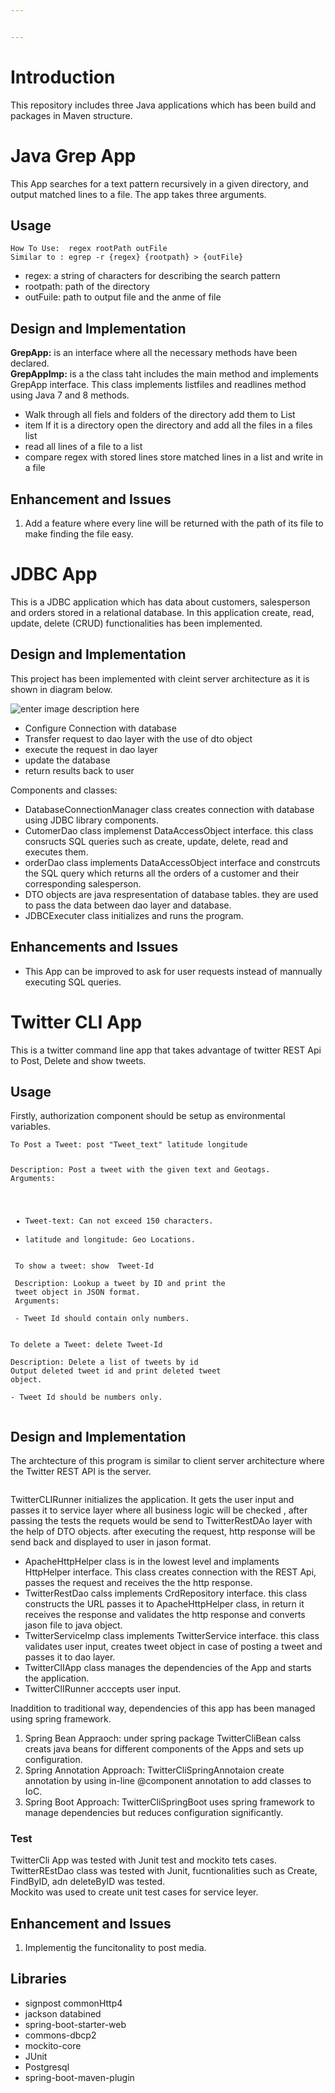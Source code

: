 ```yaml
---


---
```


<h1 id="introduction">Introduction</h1>
<p>This repository includes three Java applications which has been build and packages in Maven structure.</p>
<h1 id="java-grep-app">Java Grep App</h1>
<p>This App searches for a text pattern recursively in a given directory, and output matched lines to a file. The app takes three arguments.</p>
<h2 id="usage">Usage</h2>
<pre><code>How To Use:  regex rootPath outFile
Similar to : egrep -r {regex} {rootpath} &gt; {outFile}
</code></pre>
<ul>
<li>regex: a string of characters for describing the search pattern</li>
<li>rootpath: path of the directory</li>
<li>outFuile: path to output file and the anme of file</li>
</ul>
<h2 id="design-and-implementation">Design and Implementation</h2>
<p><strong>GrepApp:</strong> is an interface where all the necessary methods have been declared.<br>
<strong>GrepAppImp:</strong> is a the class taht includes the main method and implements GrepApp interface.  This class implements listfiles and readlines method using Java 7 and 8 methods.</p>
<ul>
<li>Walk through all fiels and folders of the directory add them to List</li>
<li>item  If it is a directory open the directory and add all the files in a files list</li>
<li>read all lines of a file to a list</li>
<li>compare regex with stored lines  store matched lines in a list and write in a file</li>
</ul>
<h2 id="enhancement-and-issues">Enhancement and Issues</h2>
<ol>
<li>Add a feature where every line will be returned with the path of its file to make finding the file easy.</li>
</ol>
<h1 id="jdbc-app">JDBC App</h1>
<p>This is a JDBC application which has data about customers, salesperson and orders stored in a relational database. In this application create, read, update, delete (CRUD) functionalities has been implemented.</p>
<h2 id="design-and-implementation-1">Design and Implementation</h2>
<p>This project has been implemented with cleint server architecture as it is shown in diagram below.</p>
<p><img src="https://lh3.googleusercontent.com/8nJABnxl-4NyYAnVxHEk78ruL9KlO9TxT1g4Z70eya-2uw6-7X6sQAilUME1fb4sRNj9HOR0KhY" alt="enter image description here" title="JDBC App Architecture"></p>
<ul>
<li>Configure Connection with database</li>
<li>Transfer request to dao layer with the use of dto object</li>
<li>execute the request in dao layer</li>
<li>update the database</li>
<li>return results back to user</li>
</ul>
<p>Components and classes:</p>
<ul>
<li>DatabaseConnectionManager class creates connection with database using JDBC library components.</li>
<li>CutomerDao class implemenst DataAccessObject interface. this class consructs SQL queries such as create, update, delete, read and executes them.</li>
<li>orderDao class implements DataAccessObject interface and constrcuts the SQL query which returns all the orders of a customer and their corresponding salesperson.</li>
<li>DTO objects are java respresentation of database tables. they are used to pass the data between dao layer and database.</li>
<li>JDBCExecuter class initializes and runs the program.</li>
</ul>
<h2 id="enhancements-and-issues">Enhancements and Issues</h2>
<ul>
<li>This App can be improved to ask for user requests instead of mannually executing SQL queries.</li>
</ul>
<h1 id="twitter-cli-app">Twitter CLI App</h1>
<p>This is a twitter command line app that takes advantage of twitter REST Api to Post, Delete and show tweets.</p>
<h2 id="usage-1">Usage</h2>
<p>Firstly, authorization component should be setup as environmental variables.</p>
<pre><code>To Post a Tweet: post "Tweet_text" latitude longitude 

Description: Post a tweet with the given text 
and Geotags. 
Arguments:

- Tweet-text: Can not exceed 150 characters.
- latitude and longitude: Geo Locations. 
</code></pre>
<pre><code> To show a tweet: show  Tweet-Id
 
 Description: Lookup a tweet by ID and print the
 tweet object in JSON format.
 Arguments:
 
 - Tweet Id should contain only numbers.
 
</code></pre>
<pre><code>To delete a Tweet: delete Tweet-Id

Description: Delete a list of tweets by id
Output deleted tweet id and print deleted tweet
object.

- Tweet Id should be numbers only.

</code></pre>
<h2 id="design-and-implementation-2">Design and Implementation</h2>
<p>The archtecture of this program is similar to client server architecture where the Twitter REST API is the server.</p>
<p><img src="https://lh3.googleusercontent.com/X_a-vud_XPo9nJFXDFapwaxLw0p3RYPIRtzpteQjAePl2UwmOAlfHpQ_SLtlGO4mMcvKQu9JW4Y" alt="" title="twitterApp Archtect"></p>
<p>TwitterCLIRunner initializes the application. It gets the user input and passes it to service layer where all business logic will be checked , after passing the tests the requets would be send to TwitterRestDAo layer with the help of DTO objects. after executing the request, http response will be send back and displayed to user in jason format.</p>
<ul>
<li>ApacheHttpHelper class is in the lowest level and implaments HttpHelper interface. This class creates connection with the REST Api, passes the request and receives the the http response.</li>
<li>TwitterRestDao calss implements CrdRepository interface. this class constructs the URL passes it to ApacheHttpHelper class, in return it receives the response and validates the http response and converts jason file to java object.</li>
<li>TwitterServiceImp class implements TwitterService interface. this class validates user input, creates tweet object in case of posting a tweet and passes it to dao layer.</li>
<li>TwitterClIApp class manages the dependencies of the App and starts the application.</li>
<li>TwitterClIRunner acccepts user input.</li>
</ul>
<p>Inaddition to traditional way,  dependencies of this app has been managed using spring framework.</p>
<ol>
<li>Spring Bean Appraoch: under spring package TwitterCliBean calss creats java beans for different components of the Apps and sets up configuration.</li>
<li>Spring Annotation Approach: TwitterCliSpringAnnotaion create annotation by using in-line @component annotation to add classes to IoC.</li>
<li>Spring Boot Approach: TwitterCliSpringBoot uses spring framework to manage dependencies but reduces configuration significantly.</li>
</ol>
<h3 id="test">Test</h3>
<p>TwitterCli App was tested with Junit test and mockito tets cases.<br>
TwitterREstDao class was tested with Junit, fucntionalities such as Create, FindByID, adn deleteByID was tested.<br>
Mockito was used to create unit test cases for service leyer.</p>
<h2 id="enhancement-and-issues-1">Enhancement and Issues</h2>
<ol>
<li>Implementig the funcitonality to post media.</li>
</ol>
<h2 id="libraries">Libraries</h2>
<ul>
<li>signpost commonHttp4</li>
<li>jackson databined</li>
<li>spring-boot-starter-web</li>
<li>commons-dbcp2</li>
<li>mockito-core</li>
<li>JUnit</li>
<li>Postgresql</li>
<li>spring-boot-maven-plugin</li>
</ul>

